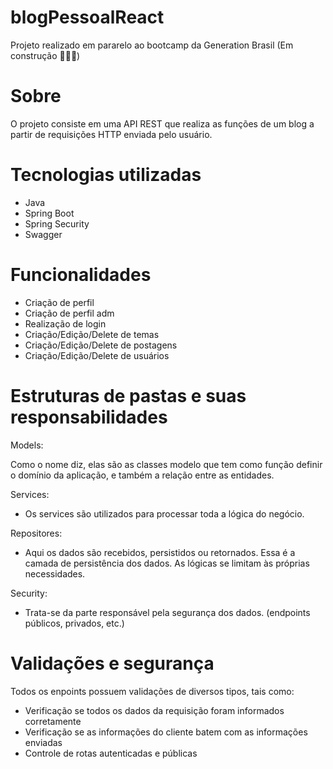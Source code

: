 # blogPessoalReact
Projeto realizado em pararelo ao bootcamp da Generation Brasil
(Em construção 👨🏽‍💻)

# Sobre
O projeto consiste em uma API REST que realiza as funções de um blog a partir de requisições HTTP enviada pelo usuário.

# Tecnologias utilizadas
- Java
- Spring Boot
- Spring Security
- Swagger

# Funcionalidades
- Criação de perfil
- Criação de perfil adm
- Realização de login
- Criação/Edição/Delete de temas
- Criação/Edição/Delete de postagens
- Criação/Edição/Delete de usuários

# Estruturas de pastas e suas responsabilidades
Models:

Como o nome diz, elas são as classes modelo que tem como função definir o domínio da aplicação, e também a relação entre as entidades.

Services:

- Os services são utilizados para processar toda a lógica do negócio.

Repositores:

- Aqui os dados são recebidos, persistidos ou retornados.  Essa é a camada de persistência dos dados. As lógicas se limitam às próprias necessidades.

Security:

- Trata-se da parte responsável pela segurança dos dados. (endpoints públicos, privados, etc.)

# Validações e segurança

Todos os enpoints possuem validações de diversos tipos, tais como:

- Verificação se todos os dados da requisição foram informados corretamente
- Verificação se as informações do cliente batem com as informações enviadas
- Controle de rotas autenticadas e públicas
